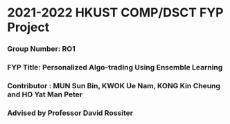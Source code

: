 # 2021-2022 HKUST COMP/DSCT FYP Project 

### Group Number: RO1  
### FYP Title: Personalized Algo-trading Using Ensemble Learning  
### Contributor : MUN Sun Bin, KWOK Ue Nam, KONG Kin Cheung and HO Yat Man Peter

### Advised by Professor **David Rossiter**
